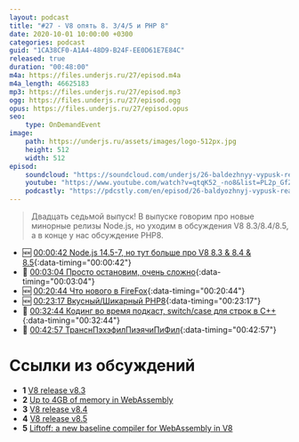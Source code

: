 ```yaml
---
layout: podcast
title: "#27 - V8 опять 8. 3/4/5 и PHP 8"
date: 2020-10-01 10:00:00 +0300
categories: podcast
guid: "1CA38CF0-A1A4-48D9-B24F-EE0D61E7E84C"
released: true
duration: "00:48:00"
m4a: https://files.underjs.ru/27/episod.m4a
m4a_length: 46625183
mp3: https://files.underjs.ru/27/episod.mp3
ogg: https://files.underjs.ru/27/episod.ogg
opus: https://files.underjs.ru/27/episod.opus
seo:
    type: OnDemandEvent
image:
    path: https://underjs.ru/assets/images/logo-512px.jpg
    height: 512
    width: 512
episod:
    soundcloud: "https://soundcloud.com/underjs/26-baldezhnyy-vypusk-react-18-graphql-rn-063"
    youtube: "https://www.youtube.com/watch?v=qtqK52_-no8&list=PL2p_GfZz-_1OWXrKUZRBc8LzMz5FJNXW7"
    podcastly: "https://pdcstly.com/en/episod/26-baldyozhnyj-vypusk-react-18-graph-ql-rn-0-63/6590301"
---
```


> Двадцать седьмой выпуск! В выпуске говорим про новые минорные релизы Node.js, но уходим в обсуждения V8 8.3/8.4/8.5, а в конце у нас обсуждение PHP8.

- 🆕 [00:00:42 Node.js 14.5-7, но тут больше про V8 8.3 & 8.4 & 8.5](#){:data-timing="00:00:42"}
- 🤔 [00:03:04 Просто остановим, очень сложно](#){:data-timing="00:03:04"}
- 🆕 [00:20:44 Что нового в FireFox](#){:data-timing="00:20:44"}
- 🆕 [00:23:17 Вкусный/Шикарный PHP8](#){:data-timing="00:23:17"}
- 🤔 [00:32:44 Кодинг во время подкаст, switch/case для строк в C++](#){:data-timing="00:32:44"}
- 🤔 [00:42:57 ТранснПэхэфилПиэячиПиФил](#){:data-timing="00:42:57"}

# Ссылки из обсуждений

- <b id="note1">1</b> [V8 release v8.3](https://v8.dev/blog/v8-release-83)
- <b id="note3">2</b> [Up to 4GB of memory in WebAssembly](https://v8.dev/blog/4gb-wasm-memory)
- <b id="note2">3</b> [V8 release v8.4](https://v8.dev/blog/v8-release-84)
- <b id="note2">4</b> [V8 release v8.5](https://v8.dev/blog/v8-release-85)
- <b id="note2">5</b> [Liftoff: a new baseline compiler for WebAssembly in V8](https://v8.dev/blog/liftoff)